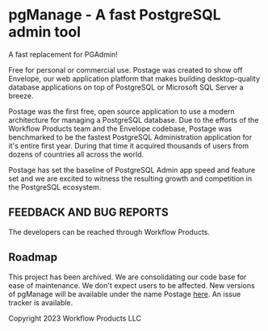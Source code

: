 # pgManage - A fast PostgreSQL admin tool
 
A fast replacement for PGAdmin!

Free for personal or commercial use. Postage was created to show off Envelope, our web application platform that makes building desktop-quality database applications on top of PostgreSQL or Microsoft SQL Server a breeze.

Postage was the first free, open source application to use a modern architecture for managing a PostgreSQL database. Due to the efforts of the Workflow Products team and the Envelope codebase, Postage was benchmarked to be the fastest PostgreSQL Administration application for it's entire first year. During that time it acquired thousands of users from dozens of countries all across the world.

Postage has set the baseline of PostgreSQL Admin app speed and feature set and we are excited to witness the resulting growth and competition in the PostgreSQL ecosystem.
 
## FEEDBACK AND BUG REPORTS
 
The developers can be reached through Workflow Products.

## Roadmap
 
This project has been archived. We are consolidating our code base for ease of maintenance. We don't expect users to be affected. New versions of pgManage will be available under the name Postage [here](https://www.workflowproducts.com/software.html). An issue tracker is available.
 
Copyright 2023 Workflow Products LLC
